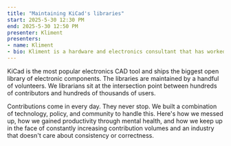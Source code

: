 ```yaml
---
title: "Maintaining KiCad's libraries"
start: 2025-5-30 12:30 PM
end: 2025-5-30 12:50 PM
presenter: Kliment
presenters:
- name: Kliment
- bio: Kliment is a hardware and electronics consultant that has worked on a wide range of products in multiple industries. He volunteers as one of the librarians that maintain KiCad's official libraries, and teaches electronics workshops at various community events.
---
```


KiCad is the most popular electronics CAD tool and ships the biggest open library of electronic components. The libraries are maintained by a handful of volunteers. We librarians sit at the intersection point between hundreds of contributors and hundreds of thousands of users.

Contributions come in every day. They never stop. We built a combination of technology, policy, and community to handle this. Here's how we messed up, how we gained productivity through mental health, and how we keep up in the face of constantly increasing contribution volumes and an industry that doesn't care about consistency or correctness.
